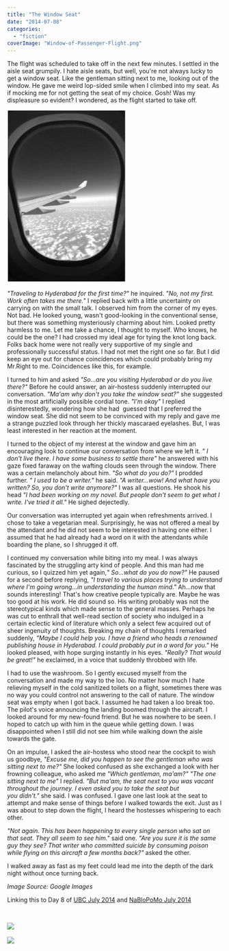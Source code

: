 ```yaml
---
title: "The Window Seat"
date: "2014-07-08"
categories: 
  - "fiction"
coverImage: "Window-of-Passenger-Flight.png"
---
```


The flight was scheduled to take off in the next few minutes. I settled in the aisle seat grumpily. I hate aisle seats, but well, you're not always lucky to get a window seat. Like the gentleman sitting next to me, looking out of the window. He gave me weird lop-sided smile when I climbed into my seat. As if mocking me for not getting the seat of my choice. Gosh! Was my displeasure so evident? I wondered, as the flight started to take off.

[![](images/Window-of-Passenger-Flight.png)](http://ifsbutsandsetcs.com/wp-content/uploads/2014/07/Window-of-Passenger-Flight.png)

_"Traveling to Hyderabad for the first time?"_ he inquired. _"No, not my first. Work often takes me there."_ I replied back with a little uncertainty on carrying on with the small talk. I observed him from the corner of my eyes. Not bad. He looked young, wasn't good-looking in the conventional sense, but there was something mysteriously charming about him. Looked pretty harmless to me. Let me take a chance, I thought to myself. Who knows, he could be the one? I had crossed my ideal age for tying the knot long back. Folks back home were not really very supportive of my single and professionally successful status. I had not met the right one so far. But I did keep an eye out for chance coincidences which could probably bring my Mr.Right to me. Coincidences like this, for example.

I turned to him and asked _"So...are you visiting Hyderabad or do you live there?"_ Before he could answer, an air-hostess suddenly interrupted our conversation. _"Ma'am why don't you take the window seat?"_ she suggested in the most artificially possible cordial tone. _"I'm okay"_ I replied disinterestedly, wondering how she had  guessed that I preferred the window seat. She did not seem to be convinced with my reply and gave me a strange puzzled look through her thickly mascaraed eyelashes. But, I was least interested in her reaction at the moment.

I turned to the object of my interest at the window and gave him an encouraging look to continue our conversation from where we left it. _" I don't live there. I have some business to settle there"_ he answered with his gaze fixed faraway on the wafting clouds seen through the window. There was a certain melancholy about him. _"So what do you do?"_ I prodded further. _" I used to be a writer."_ he said. _"A writer...wow! And what have you written? So, you don't write anymore?"_ I was all questions. He shook his head _"I had been working on my novel. But people don't seem to get what I write. I've tried it all."_ He sighed dejectedly.

Our conversation was interrupted yet again when refreshments arrived. I chose to take a vegetarian meal. Surprisingly, he was not offered a meal by the attendant and he did not seem to be interested in having one either. I assumed that he had already had a word on it with the attendants while boarding the plane, so I shrugged it off.

I continued my conversation while biting into my meal. I was always fascinated by the struggling arty kind of people. And this man had me curious, so I quizzed him yet again,_" So...what do you do now?"_ He paused for a second before replying, _"I travel to various places trying to understand where I'm going wrong...in understanding the human mind."_ Ah...now that sounds interesting! That's how creative people typically are. Maybe he was too good at his work. He did sound so. His writing probably was not the stereotypical kinds which made sense to the general masses. Perhaps he was cut to enthrall that well-read section of society who indulged in a certain eclectic kind of literature which only a select few acquired out of sheer ingenuity of thoughts. Breaking my chain of thoughts I remarked suddenly, _"Maybe I could help you. I have a friend who heads a renowned publishing house in Hyderabad. I could probably put in a word for you."_ He looked pleased, with hope surging instantly in his eyes. _"Really? That would be great!"_ he exclaimed, in a voice that suddenly throbbed with life.

I had to use the washroom. So I gently excused myself from the conversation and made my way to the loo. No matter how much I hate relieving myself in the cold sanitized toilets on a flight, sometimes there was no way you could control not answering to the call of nature. The window seat was empty when I got back. I assumed he had taken a loo break too. The pilot's voice announcing the landing boomed through the aircraft. I looked around for my new-found friend. But he was nowhere to be seen. I hoped to catch up with him in the queue while getting down. I was disappointed when I still did not see him while walking down the aisle towards the gate.

On an impulse, I asked the air-hostess who stood near the cockpit to wish us goodbye, _"Excuse me, did you happen to see the gentleman who was sitting next to me?"_ She looked confused as she exchanged a look with her frowning colleague, who asked me _"Which gentleman, ma'am?" "The one sitting next to me"_ I replied. _"But ma'am, the seat next to you was vacant throughout the journey. I even asked you to take the seat but you didn't."_ she said. I was confused. I gave one last look at the seat to attempt and make sense of things before I walked towards the exit. Just as I was about to step down the flight, I heard the hostesses whispering to each other.

_"Not again. This has been happening to every single person who sat on that seat. They all seem to see him."_ said one. _"Are you sure it is the same guy they see? That writer who committed suicide by consuming poison while flying on this aircraft a few months back?"_ asked the other.

I walked away as fast as my feet could lead me into the depth of the dark night without once turning back.

_Image Source: Google Images_

Linking this to Day 8 of [UBC July 2014](http://ultimateblogchallenge.com/) and [NaBloPoMo July 2014](http://www.blogher.com/nablopomo-july-2014-blogroll)

 

[![](images/UBC-banner223.png)](http://ifsbutsandsetcs.com/wp-content/uploads/2014/07/UBC-banner223.png)

[![](images/NaBloPoMo_0714_465x287_DECADE_023.jpg)](http://ifsbutsandsetcs.com/wp-content/uploads/2014/07/NaBloPoMo_0714_465x287_DECADE_023.jpg)
